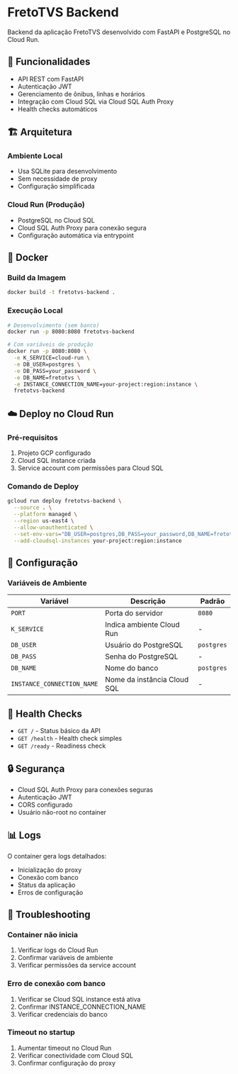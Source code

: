 # FretoTVS Backend

Backend da aplicação FretoTVS desenvolvido com FastAPI e PostgreSQL no Cloud Run.

## 🚀 Funcionalidades

- API REST com FastAPI
- Autenticação JWT
- Gerenciamento de ônibus, linhas e horários
- Integração com Cloud SQL via Cloud SQL Auth Proxy
- Health checks automáticos

## 🏗️ Arquitetura

### Ambiente Local
- Usa SQLite para desenvolvimento
- Sem necessidade de proxy
- Configuração simplificada

### Cloud Run (Produção)
- PostgreSQL no Cloud SQL
- Cloud SQL Auth Proxy para conexão segura
- Configuração automática via entrypoint

## 🐳 Docker

### Build da Imagem
```bash
docker build -t fretotvs-backend .
```

### Execução Local
```bash
# Desenvolvimento (sem banco)
docker run -p 8080:8080 fretotvs-backend

# Com variáveis de produção
docker run -p 8080:8080 \
  -e K_SERVICE=cloud-run \
  -e DB_USER=postgres \
  -e DB_PASS=your_password \
  -e DB_NAME=fretotvs \
  -e INSTANCE_CONNECTION_NAME=your-project:region:instance \
  fretotvs-backend
```

## ☁️ Deploy no Cloud Run

### Pré-requisitos
1. Projeto GCP configurado
2. Cloud SQL instance criada
3. Service account com permissões para Cloud SQL

### Comando de Deploy
```bash
gcloud run deploy fretotvs-backend \
  --source . \
  --platform managed \
  --region us-east4 \
  --allow-unauthenticated \
  --set-env-vars="DB_USER=postgres,DB_PASS=your_password,DB_NAME=fretotvs,INSTANCE_CONNECTION_NAME=your-project:region:instance" \
  --add-cloudsql-instances your-project:region:instance
```

## 🔧 Configuração

### Variáveis de Ambiente

| Variável | Descrição | Padrão |
|----------|-----------|---------|
| `PORT` | Porta do servidor | `8080` |
| `K_SERVICE` | Indica ambiente Cloud Run | - |
| `DB_USER` | Usuário do PostgreSQL | `postgres` |
| `DB_PASS` | Senha do PostgreSQL | - |
| `DB_NAME` | Nome do banco | `postgres` |
| `INSTANCE_CONNECTION_NAME` | Nome da instância Cloud SQL | - |

## 🏥 Health Checks

- `GET /` - Status básico da API
- `GET /health` - Health check simples
- `GET /ready` - Readiness check

## 🔒 Segurança

- Cloud SQL Auth Proxy para conexões seguras
- Autenticação JWT
- CORS configurado
- Usuário não-root no container

## 📊 Logs

O container gera logs detalhados:
- Inicialização do proxy
- Conexão com banco
- Status da aplicação
- Erros de configuração

## 🐛 Troubleshooting

### Container não inicia
1. Verificar logs do Cloud Run
2. Confirmar variáveis de ambiente
3. Verificar permissões da service account

### Erro de conexão com banco
1. Verificar se Cloud SQL instance está ativa
2. Confirmar INSTANCE_CONNECTION_NAME
3. Verificar credenciais do banco

### Timeout no startup
1. Aumentar timeout no Cloud Run
2. Verificar conectividade com Cloud SQL
3. Confirmar configuração do proxy
